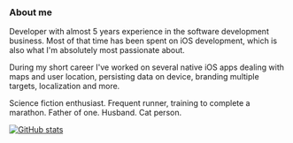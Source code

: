 ### About me
Developer with almost 5 years experience in the software development business. Most of that time has been spent on iOS development, which is also what I'm absolutely most passionate about.

During my short career I've worked on several native iOS apps dealing with maps and user location, persisting data on device, branding multiple targets, localization and more.

Science fiction enthusiast. Frequent runner, training to complete a marathon. Father of one. Husband. Cat person.

[![GitHub stats](https://github-readme-stats.vercel.app/api?username=readyruncode&count_private=true&show_icons=true)](https://github.com/anuraghazra/github-readme-stats)

<!--
**readyruncode/readyruncode** is a ✨ _special_ ✨ repository because its `README.md` (this file) appears on your GitHub profile.

Here are some ideas to get you started:

- 🔭 I’m currently working on ...
- 🌱 I’m currently learning ...
- 👯 I’m looking to collaborate on ...
- 🤔 I’m looking for help with ...
- 💬 Ask me about ...
- 📫 How to reach me: ...
- 😄 Pronouns: ...
- ⚡ Fun fact: ...
-->
